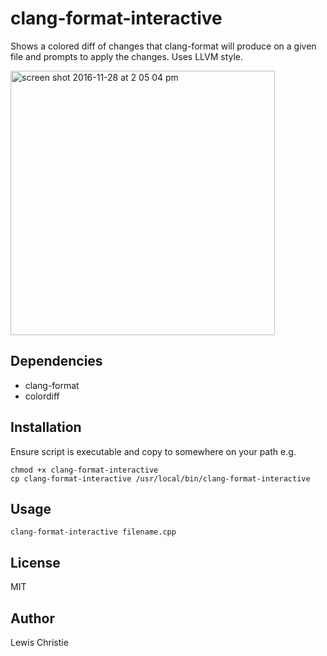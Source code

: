 # clang-format-interactive

Shows a colored diff of changes that clang-format will produce on a given file and prompts to apply the changes. Uses LLVM style.

<img width="423" alt="screen shot 2016-11-28 at 2 05 04 pm" src="https://cloud.githubusercontent.com/assets/1177082/20657993/f5bf2e96-b574-11e6-8af0-89ac9de9caa2.png">

## Dependencies

- clang-format
- colordiff

## Installation

Ensure script is executable and copy to somewhere on your path e.g.
```
chmod +x clang-format-interactive
cp clang-format-interactive /usr/local/bin/clang-format-interactive
```

## Usage

`clang-format-interactive filename.cpp`

## License

MIT

## Author

Lewis Christie
